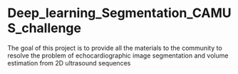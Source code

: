 # Deep_learning_Segmentation_CAMUS_challenge
The goal of this project is to provide all the materials to the community to resolve the problem of echocardiographic image segmentation and volume estimation from 2D ultrasound sequences

<p>
  <img url="imgs/illustrationChallengeCAMUS.png"/>
  </p>
